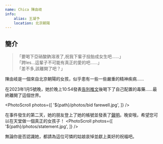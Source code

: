 ```yaml
---
name: Chica 陳由岐
info:
    alias: 王凝予
    location: 北京朝陽
---
```


## 簡介

>「要喝下亞硝酸鈉溶液了,祝我下輩子投胎成女生吧……」  
>「跨les…這輩子不可能有真正的愛的吧……」  
>「差不多,該離開了吧？」

陳由岐是一個來自北京朝陽的女孩，似乎患有一些一些嚴重的精神疾病……

在2023年1月5號晚，她於晚上10:54發表[告別推文](https://twitter.com/wangzihao980/status/1611013359188709376)後喝下了自己配置的毒藥……最終離開了這個世界。

<PhotoScroll photos={[
    '${path}/photos/bid farewell.jpg', 
]} />

在事件發生的第二天，她的朋友登上了她的帳號並發表了[聲明](https://twitter.com/wangzihao980/status/1611220509890596866)。晚安哦，希望您可以在天堂做一個真正的女孩子！
<PhotoScroll photos={[
    '${path}/photos/statement.jpg', 
]} />

無論你是否認識她，都請為這位可憐的姑娘哀悼並獻上美好的祝福吧。

